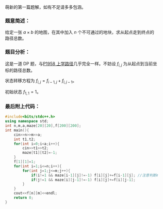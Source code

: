萌新的第一篇题解，如有不足请多多包涵。

### 题意简述：
给定一张 $a \times b$ 的地图，在其中加入 $n$ 个不可通过的地块，求从起点走到终点的路径总数。

### 题目分析：
这是一道 DP 题，与[P1958 上学路径](https://www.luogu.com.cn/problem/P1958)几乎完全一样。不妨设 $\mathit{f}_{i,j}$ 为从起点到当前坐标的路径总数。

状态转移方程为 $\mathit{f}_{i,j}={f}_{i-1,j}+{f}_{i,j-1}$。

初始状态 $\mathit{f}_{1,1}=1$。

### 最后附上代码：
```cpp
#include<bits/stdc++.h>
using namespace std;
int n,m,a,maze[20][20],f[200][200];
int main(){
	cin>>n>>m>>a;
	int t1,t2;
	for(int i=0;i<a;i++){
		cin>>t1>>t2;
		maze[t1][t2]=-1;
	}
	f[1][1]=1;
	for(int i=1;i<=n;i++){
		for(int j=1;j<=m;j++){
			if(i!=1 && maze[i-1][j]!=-1) f[i][j]+=f[i-1][j]; //注意判断maze[i-1][j]是否能走，注意不要越界。
			if(j!=1 && maze[i][j-1]!=-1) f[i][j]+=f[i][j-1];
		}
	}
	cout<<f[n][m]<<endl;
	return 0;
}
```